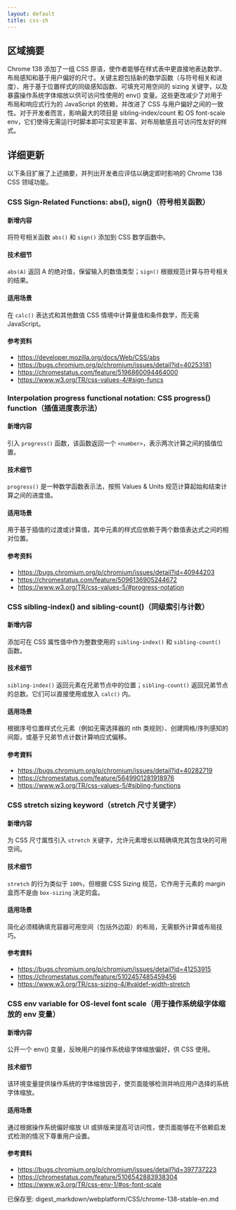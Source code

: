 ```yaml
---
layout: default
title: css-zh
---
```


## 区域摘要

Chrome 138 添加了一组 CSS 原语，使作者能够在样式表中更直接地表达数学、布局感知和基于用户偏好的尺寸。关键主题包括新的数学函数（与符号相关和进度）、用于基于位置样式的同级感知函数、可填充可用空间的 sizing 关键字，以及暴露操作系统字体缩放以供可访问性使用的 env() 变量。这些更改减少了对用于布局和响应式行为的 JavaScript 的依赖，并改进了 CSS 与用户偏好之间的一致性。对于开发者而言，影响最大的项目是 sibling-index/count 和 OS font-scale env，它们使得无需运行时脚本即可实现更丰富、对布局敏感且可访问性友好的样式。

## 详细更新

以下条目扩展了上述摘要，并列出开发者应评估以确定即时影响的 Chrome 138 CSS 领域功能。

### CSS Sign-Related Functions: abs(), sign()（符号相关函数）

#### 新增内容
将符号相关函数 `abs()` 和 `sign()` 添加到 CSS 数学函数中。

#### 技术细节
`abs(A)` 返回 A 的绝对值，保留输入的数值类型；`sign()` 根据规范计算与符号相关的结果。

#### 适用场景
在 `calc()` 表达式和其他数值 CSS 情境中计算量值和条件数学，而无需 JavaScript。

#### 参考资料
- https://developer.mozilla.org/docs/Web/CSS/abs
- https://bugs.chromium.org/p/chromium/issues/detail?id=40253181
- https://chromestatus.com/feature/5196860094464000
- https://www.w3.org/TR/css-values-4/#sign-funcs

### Interpolation progress functional notation: CSS progress() function（插值进度表示法）

#### 新增内容
引入 `progress()` 函数，该函数返回一个 `<number>`，表示两次计算之间的插值位置。

#### 技术细节
`progress()` 是一种数学函数表示法，按照 Values & Units 规范计算起始和结束计算之间的进度值。

#### 适用场景
用于基于插值的过渡或计算值，其中元素的样式应依赖于两个数值表达式之间的相对位置。

#### 参考资料
- https://bugs.chromium.org/p/chromium/issues/detail?id=40944203
- https://chromestatus.com/feature/5096136905244672
- https://www.w3.org/TR/css-values-5/#progress-notation

### CSS sibling-index() and sibling-count()（同级索引与计数）

#### 新增内容
添加可在 CSS 属性值中作为整数使用的 `sibling-index()` 和 `sibling-count()` 函数。

#### 技术细节
`sibling-index()` 返回元素在兄弟节点中的位置；`sibling-count()` 返回兄弟节点的总数。它们可以直接使用或放入 `calc()` 内。

#### 适用场景
根据序号位置样式化元素（例如无需选择器的 nth 类规则）、创建网格/序列感知的间距，或基于兄弟节点计数计算响应式偏移。

#### 参考資料
- https://bugs.chromium.org/p/chromium/issues/detail?id=40282719
- https://chromestatus.com/feature/5649901281918976
- https://www.w3.org/TR/css-values-5/#sibling-functions

### CSS stretch sizing keyword（stretch 尺寸关键字）

#### 新增内容
为 CSS 尺寸属性引入 `stretch` 关键字，允许元素增长以精确填充其包含块的可用空间。

#### 技术细节
`stretch` 的行为类似于 `100%`，但根据 CSS Sizing 规范，它作用于元素的 margin 盒而不是由 `box-sizing` 决定的盒。

#### 适用场景
简化必须精确填充容器可用空间（包括外边距）的布局，无需额外计算或布局技巧。

#### 参考資料
- https://bugs.chromium.org/p/chromium/issues/detail?id=41253915
- https://chromestatus.com/feature/5102457485459456
- https://www.w3.org/TR/css-sizing-4/#valdef-width-stretch

### CSS env variable for OS-level font scale（用于操作系统级字体缩放的 env 变量）

#### 新增内容
公开一个 env() 变量，反映用户的操作系统级字体缩放偏好，供 CSS 使用。

#### 技术细节
该环境变量提供操作系统的字体缩放因子，使页面能够检测并响应用户选择的系统字体缩放。

#### 适用场景
通过根据操作系统偏好缩放 UI 或排版来提高可访问性，使页面能够在不依赖启发式检测的情况下尊重用户设置。

#### 参考資料
- https://bugs.chromium.org/p/chromium/issues/detail?id=397737223
- https://chromestatus.com/feature/5106542883938304
- https://www.w3.org/TR/css-env-1/#os-font-scale

已保存至: digest_markdown/webplatform/CSS/chrome-138-stable-en.md
